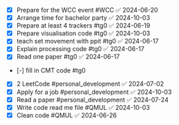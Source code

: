- [x] Prepare for the WCC event #WCC ✅ 2024-06-20
- [x] Arrange time for bachelor party ✅ 2024-10-03
- [x] Prepare at least 4 trackers #tg0 ✅ 2024-06-19
- [x] Prepare visualisation code #tg0 ✅ 2024-10-03
- [x] teach set movement with ppit #tg0 ✅ 2024-06-17
- [x] Explain processing code #tg0 ✅ 2024-06-17
- [x] Read one paper #tg0 ✅ 2024-06-17
- [-] fill in CMT code #tg0
- [x] 2 LeetCode #personal_development ✅ 2024-07-02
- [x] Apply for a job #personal_development ✅ 2024-10-03
- [x] Read a paper #personal_development ✅ 2024-07-24
- [x] Write code read me file #QMUL ✅ 2024-10-03
- [x] Clean code #QMUL ✅ 2024-06-26